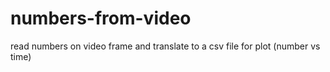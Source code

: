 # numbers-from-video
read numbers on video frame and translate to a csv file for plot (number vs time)
